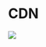 # CDN

[![](https://data.jsdelivr.com/v1/package/gh/zsqw123/cdn/badge)](https://www.jsdelivr.com/package/gh/zsqw123/cdn)
